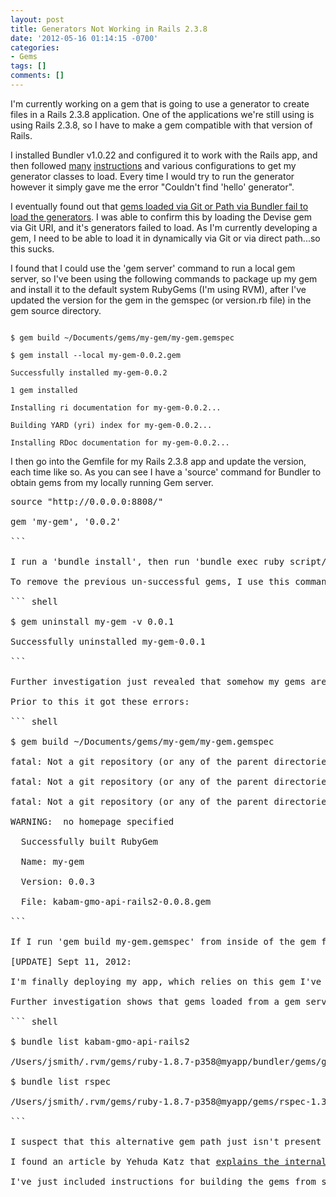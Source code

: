```yaml
---
layout: post
title: Generators Not Working in Rails 2.3.8
date: '2012-05-16 01:14:15 -0700'
categories:
- Gems
tags: []
comments: []
---
```

I'm currently working on a gem that is going to use a generator to create files in a Rails 2.3.8 application. One of the applications we're still using is using Rails 2.3.8, so I have to make a gem compatible with that version of Rails.

I installed Bundler v1.0.22 and configured it to work with the Rails app, and then followed <a href="http://blog.wyeworks.com/2010/9/23/creating-your-own-generators-on-rails-2-3" target="_blank">many</a> <a href="http://www.allenwei.cn/the-missing-guide-of-rails-2-generator-part-1/" target="_blank">instructions</a> and various configurations to get my generator classes to load. Every time I would try to run the generator however it simply gave me the error "Couldn't find 'hello' generator".

I eventually found out that <a href="https://github.com/carlhuda/bundler/issues/210" target="_blank">gems loaded via Git or Path via Bundler fail to load the generators</a>. I was able to confirm this by loading the Devise gem via Git URI, and it's generators failed to load. As I'm currently developing a gem, I need to be able to load it in dynamically via Git or via direct path...so this sucks.

I found that I could use the 'gem server' command to run a local gem server, so I've been using the following commands to package up my gem and install it to the default system RubyGems (I'm using RVM), after I've updated the version for the gem in the gemspec (or version.rb file) in the gem source directory.

``` shell

$ gem build ~/Documents/gems/my-gem/my-gem.gemspec

$ gem install --local my-gem-0.0.2.gem

Successfully installed my-gem-0.0.2

1 gem installed

Installing ri documentation for my-gem-0.0.2...

Building YARD (yri) index for my-gem-0.0.2...

Installing RDoc documentation for my-gem-0.0.2...

```

I then go into the Gemfile for my Rails 2.3.8 app and update the version, each time like so. As you can see I have a 'source' command for Bundler to obtain gems from my locally running Gem server.

<pre class="brush:rails">
source "http://0.0.0.0:8808/"

gem 'my-gem', '0.0.2'

```

I run a 'bundle install', then run 'bundle exec ruby script/generate' to see if the generator defined in my gem is registering with the Rails app. Unfortunately so far the Devise generators are registering, but mine are not. I'm still investigating.

To remove the previous un-successful gems, I use this command.

``` shell

$ gem uninstall my-gem -v 0.0.1

Successfully uninstalled my-gem-0.0.1

```

Further investigation just revealed that somehow my gems are being installed, but are empty (no files). It's obvious now why my generators aren't registering, they aren't even declared in a file. I found that I needed to make the commits to my Git repository for my gem, and push the changes, and then run the 'gem build' command from within the gem directory itself. 

Prior to this it got these errors:

``` shell

$ gem build ~/Documents/gems/my-gem/my-gem.gemspec

fatal: Not a git repository (or any of the parent directories): .git

fatal: Not a git repository (or any of the parent directories): .git

fatal: Not a git repository (or any of the parent directories): .git

WARNING:  no homepage specified

  Successfully built RubyGem

  Name: my-gem

  Version: 0.0.3

  File: kabam-gmo-api-rails2-0.0.8.gem

```

If I run 'gem build my-gem.gemspec' from inside of the gem folder, these errors did not occur. I simply rebuilt my gem, and another gem I also developed which it depends on , installed them in the default system gem set (which makes them available via my gem server). Then I ran 'bundle install' on my Rails 2 app, then 'bundle exec ruby script/generate' and now I see my generator.

[UPDATE] Sept 11, 2012:

I'm finally deploying my app, which relies on this gem I've developed with a Rails 2 generator. We don't yet have a gem server setup, so I'll have to rely on the application loading the gem via Bundler from the Git repository. As noted above, the generators I've included aren't listed as available when I run 'bundle exec script/generate', nor are they executable when trying to run 'bundle exec script/generate kabam_gmo_api_install'

Further investigation shows that gems loaded from a gem server are placed in an accessible path, however gems originating locally or from git are loaded under a bundler gems path.

``` shell

$ bundle list kabam-gmo-api-rails2

/Users/jsmith/.rvm/gems/ruby-1.8.7-p358@myapp/bundler/gems/gmo-api-rails2-7296b5229c7c

$ bundle list rspec

/Users/jsmith/.rvm/gems/ruby-1.8.7-p358@myapp/gems/rspec-1.3.2

```

I suspect that this alternative gem path just isn't present in the environment when bundler installs via Git or local.

I found an article by Yehuda Katz that <a href="http://yehudakatz.com/2010/04/12/some-of-the-problems-bundler-solves/" target="_blank">explains the internals of Bundler</a> further. This issue just isn't worth the time and effort to resolve. 

I've just included instructions for building the gems from source, installing to Gem path, running 'bundle install' with just the install gem names, running generators, restoring the Gemfile configuration to use Git repo URI's, and running 'bundle install' again.

